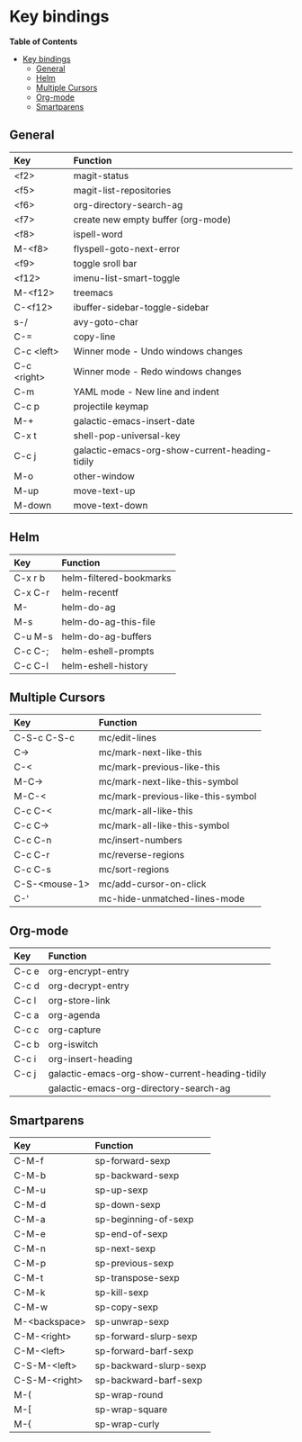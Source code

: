 # Key bindings

<!-- markdown-toc start - Don't edit this section. Run M-x markdown-toc-refresh-toc -->
**Table of Contents**

- [Key bindings](#key-bindings)
    - [General](#general)
    - [Helm](#helm)
    - [Multiple Cursors](#multiple-cursors)
    - [Org-mode](#org-mode)
    - [Smartparens](#smartparens)

<!-- markdown-toc end -->


## General

| Key           | Function                                       |
| :---          | :---                                           |
| \<f2\>        | magit-status                                   |
| \<f5\>        | magit-list-repositories                        |
| \<f6\>        | org-directory-search-ag                        |
| \<f7\>        | create new empty buffer (org-mode)             |
| \<f8\>        | ispell-word                                    |
| M-\<f8\>      | flyspell-goto-next-error                       |
| \<f9\>        | toggle sroll bar                               |
| \<f12\>       | imenu-list-smart-toggle                        |
| M-\<f12\>     | treemacs                                       |
| C-\<f12\>     | ibuffer-sidebar-toggle-sidebar                 |
| s-/           | avy-goto-char                                  |
| C-=           | copy-line                                      |
| C-c \<left\>  | Winner mode - Undo windows changes             |
| C-c \<right\> | Winner mode - Redo windows changes             |
| C-m           | YAML mode - New line and indent                |
| C-c p         | projectile keymap                              |
| M-+           | galactic-emacs-insert-date                     |
| C-x t         | shell-pop-universal-key                        |
| C-c j         | galactic-emacs-org-show-current-heading-tidily |
| M-o           | other-window                                   |
| M-up          | move-text-up                                   |
| M-down        | move-text-down                                 |

## Helm

| Key     | Function                |
| :---    | :---                    |
| C-x r b | helm-filtered-bookmarks |
| C-x C-r | helm-recentf            |
| M-<F6>  | helm-do-ag              |
| M-s     | helm-do-ag-this-file    |
| C-u M-s | helm-do-ag-buffers      |
| C-c C-; | helm-eshell-prompts     |
| C-c C-l | helm-eshell-history     |

## Multiple Cursors

| Key             | Function                          |
| :---            | :---                              |
| C-S-c C-S-c     | mc/edit-lines                     |
| C->             | mc/mark-next-like-this            |
| C-<             | mc/mark-previous-like-this        |
| M-C->           | mc/mark-next-like-this-symbol     |
| M-C-<           | mc/mark-previous-like-this-symbol |
| C-c C-<         | mc/mark-all-like-this             |
| C-c C->         | mc/mark-all-like-this-symbol      |
| C-c C-n         | mc/insert-numbers                 |
| C-c C-r         | mc/reverse-regions                |
| C-c C-s         | mc/sort-regions                   |
| C-S-\<mouse-1\> | mc/add-cursor-on-click            |
| C-'             | mc-hide-unmatched-lines-mode      |

## Org-mode

| Key   | Function                                       |
| :---  | :---                                           |
| C-c e | org-encrypt-entry                              |
| C-c d | org-decrypt-entry                              |
| C-c l | org-store-link                                 |
| C-c a | org-agenda                                     |
| C-c c | org-capture                                    |
| C-c b | org-iswitch                                    |
| C-c i | org-insert-heading                             |
| C-c j | galactic-emacs-org-show-current-heading-tidily |
| <F6>  | galactic-emacs-org-directory-search-ag         |

## Smartparens

| Key             | Function               |
| :---            | :---                   |
| C-M-f           | sp-forward-sexp        |
| C-M-b           | sp-backward-sexp       |
| C-M-u           | sp-up-sexp             |
| C-M-d           | sp-down-sexp           |
| C-M-a           | sp-beginning-of-sexp   |
| C-M-e           | sp-end-of-sexp         |
| C-M-n           | sp-next-sexp           |
| C-M-p           | sp-previous-sexp       |
| C-M-t           | sp-transpose-sexp      |
| C-M-k           | sp-kill-sexp           |
| C-M-w           | sp-copy-sexp           |
| M-\<backspace\> | sp-unwrap-sexp         |
| C-M-\<right\>   | sp-forward-slurp-sexp  |
| C-M-\<left\>    | sp-forward-barf-sexp   |
| C-S-M-\<left\>  | sp-backward-slurp-sexp |
| C-S-M-\<right\> | sp-backward-barf-sexp  |
| M-(             | sp-wrap-round          |
| M-[             | sp-wrap-square         |
| M-{             | sp-wrap-curly          |

